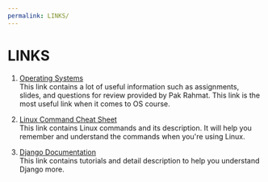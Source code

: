 ```yaml
---
permalink: LINKS/
---
```


# LINKS

1. [Operating Systems](https://os.vlsm.org/)<br>
This link contains a lot of useful information such as assignments, slides, and questions for review provided by Pak Rahmat. This link is the most useful link when it comes to OS course.

2. [Linux Command Cheat Sheet](https://www.guru99.com/linux-commands-cheat-sheet.html)<br>
This link contains Linux commands and its description. It will help you remember and understand the commands when you're using Linux.

3. [Django Documentation](https://docs.djangoproject.com/en/4.2/)<br>
This link contains tutorials and detail description to help you understand Django more.
